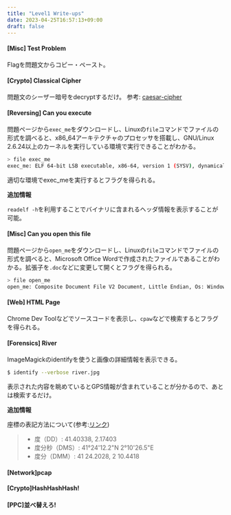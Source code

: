 ```yaml
---
title: "Level1 Write-ups"
date: 2023-04-25T16:57:13+09:00
draft: false
---
```


#### [Misc] Test Problem

Flagを問題文からコピー・ペースト。

#### [Crypto] Classical Cipher

問題文のシーザー暗号をdecryptするだけ。
参考: [caesar-cipher](../../../python/cookbook/caesar-cipher/)

#### [Reversing] Can you execute

問題ページから`exec_me`をダウンロードし、Linuxの`file`コマンドでファイルの形式を調べると、x86_64アーキテクチャのプロセッサを搭載し、GNU/Linux 2.6.24以上のカーネルを実行している環境で実行できることがわかる。

```bash
> file exec_me
exec_me: ELF 64-bit LSB executable, x86-64, version 1 (SYSV), dynamically linked, interpreter /lib64/ld-linux-x86-64.so.2, for GNU/Linux 2.6.24
```

適切な環境でexec_meを実行するとフラグを得られる。

**追加情報**

`readelf -h`を利用することでバイナリに含まれるヘッダ情報を表示することが可能。

#### [Misc] Can you open this file

問題ページから`open_me`をダウンロードし、Linuxの`file`コマンドでファイルの形式を調べると、Microsoft Office Wordで作成されたファイルであることがわかる。拡張子を`.doc`などに変更して開くとフラグを得られる。

```bash
> file open_me
open_me: Composite Document File V2 Document, Little Endian, Os: Windows, Version 10.0, Code page: 932, Author: v, Template: Normal.dotm, Last Saved By: v, Revision Number: 1, Name of Creating Application: Microsoft Office Word, Total Editing Time: 28:00, Create Time/Date: Mon Oct 12 04:27:00 2015, Last Saved Time/Date: Mon Oct 12 04:55:00 2015, Number of Pages: 1, Number of Words: 3, Number of Characters: 23, Security: 0
```

#### [Web] HTML Page

Chrome Dev Toolなどでソースコードを表示し、`cpaw`などで検索するとフラグを得られる。

#### [Forensics] River

ImageMagickのidentifyを使うと画像の詳細情報を表示できる。

```bash
$ identify --verbose river.jpg
```

表示された内容を眺めているとGPS情報が含まれていることが分かるので、あとは検索するだけ。

**追加情報**

座標の表記方法について(参考:[リンク](https://support.google.com/maps/answer/18539?hl=ja&co=GENIE.Platform%3DDesktop))
> - 度（DD）: 41.40338, 2.17403
> - 度分秒（DMS）: 41°24'12.2"N 2°10'26.5"E
> - 度分（DMM）: 41 24.2028, 2 10.4418

#### [Network]pcap
#### [Crypto]HashHashHash!
#### [PPC]並べ替えろ!
